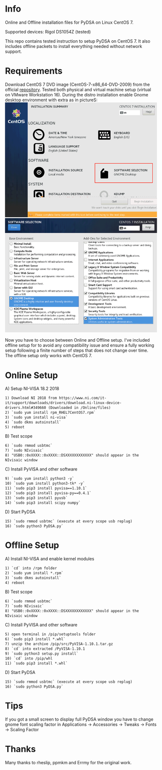 # Info
Online and Offline installation files for PyDSA on Linux CentOS 7.

Supported devices: Rigol DS1054Z (tested)

This repo contains tested instruction to setup PyDSA on CentOS 7.
It also includes offline packets to install everything needed without network support.

# Requirements
Download CentOS 7 DVD image (CentOS-7-x86_64-DVD-2009) from the official [repository](http://isoredirect.centos.org/centos/7/isos/x86_64/).
Tested both physical and virtual machine setup (virtual on VMware Workstation 16).
During the distro installation enable Gnome desktop environment with extra as in pictureS:
![CentOS software options](https://github.com/Limon93/PyDSA/blob/master/CentOS_setup_1of2.png)
![CentOS selection](https://github.com/Limon93/PyDSA/blob/master/CentOS_setup_2of2.png)

Now you have to choose between Online and Offline setup.
I've included offline setup for to avoid any compatibility issue and ensure a fully working setup following a finite number of steps that does not change over time.
The offline setup only works with CentOS 7.

# Online Setup
A) Setup NI-VISA 18.2 2018  

	1) Download NI 2018 from https://www.ni.com/it-it/support/downloads/drivers/download.ni-linux-device-drivers.html#349660 (Downloaded in /Online/files)
	2) `sudo yum install rpm_RHEL7CentOS7.rpm`
	3) `sudo yum install ni-visa`
	4) `sudo dkms autoinstall`
	5) reboot

B) Test scope

	6) `sudo rmmod usbtmc`
	7) `sudo NIvisaic` 
	8) "USB0::0xXXXX::0xXXXX::DSXXXXXXXXXXXX" should appear in the NIvisaic window

C) Install PyVISA and other software

	9) `sudo yum install python3 -y`
	10) `sudo yum install python3-tk* -y`
	11) `sudo pip3 install pyvisa==1.10.1`
	12) `sudo pip3 install pyvisa-py==0.4.1`
	13) `sudo pip3 install pyusb`
	14) `sudo pip3 install scipy numpy`

D) Start PyDSA
	
	15) `sudo rmmod usbtmc` (execute at every scope usb replug)
	16) `sudo python3 PyDSA.py`


# Offline Setup
A) Install NI-VISA and enable kernel modules

	1) `cd` into /rpm folder
	2) `sudo yum install *.rpm`
	3) `sudo dkms autoinstall`
	4) reboot

B) Test scope

	6) `sudo rmmod usbtmc`
	7) `sudo NIvisaic`
	8) "USB0::0xXXXX::0xXXXX::DSXXXXXXXXXXXX" should appear in the NIvisaic window

C) Install PyVISA and other software

	5) open terminal in /pip/setuptools folder
	6) `sudo pip3 install *.whl`
	7) unzip the archive /pip/src/PyVISA-1.10.1.tar.gz 
	8) `cd` into extracted /PyVISA-1.10.1
	9) `sudo python3 setup.py install`
	10) `cd` into /pip/whl
	11) `sudo pip3 install *.whl`

D) Start PyDSA

	15) `sudo rmmod usbtmc` (execute at every scope usb replug)
	16) `sudo python3 PyDSA.py`


# Tips
If you got a small screen to display full PyDSA window you have to change gnome font scaling factor in Applications -> Accessories -> Tweaks -> Fonts -> Scaling Factor

# Thanks
Many thanks to rheslip, ppmkm and Errmy for the original work.






